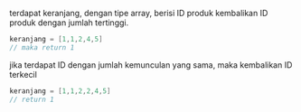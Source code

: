 terdapat keranjang, dengan tipe array, berisi ID produk
kembalikan ID produk dengan jumlah tertinggi.

```go
keranjang = [1,1,2,4,5]
// maka return 1
```

jika terdapat ID dengan jumlah kemunculan yang sama, maka kembalikan ID terkecil

```go
keranjang = [1,1,2,2,4,5]
// return 1
```